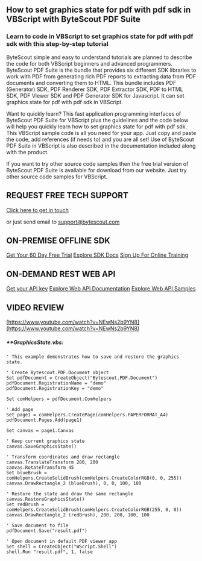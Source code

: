 ## How to set graphics state for pdf with pdf sdk in VBScript with ByteScout PDF Suite

### Learn to code in VBScript to set graphics state for pdf with pdf sdk with this step-by-step tutorial

ByteScout simple and easy to understand tutorials are planned to describe the code for both VBScript beginners and advanced programmers. ByteScout PDF Suite is the bundle that provides six different SDK libraries to work with PDF from generating rich PDF reports to extracting data from PDF documents and converting them to HTML. This bundle includes PDF (Generator) SDK, PDF Renderer SDK, PDF Extractor SDK, PDF to HTML SDK, PDF Viewer SDK and PDF Generator SDK for Javascript. It can set graphics state for pdf with pdf sdk in VBScript.

Want to quickly learn? This fast application programming interfaces of ByteScout PDF Suite for VBScript plus the guidelines and the code below will help you quickly learn how to set graphics state for pdf with pdf sdk. This VBScript sample code is all you need for your app. Just copy and paste the code, add references (if needs to) and you are all set! Use of ByteScout PDF Suite in VBScript is also described in the documentation included along with the product.

If you want to try other source code samples then the free trial version of ByteScout PDF Suite is available for download from our website. Just try other source code samples for VBScript.

## REQUEST FREE TECH SUPPORT

[Click here to get in touch](https://bytescout.zendesk.com/hc/en-us/requests/new?subject=ByteScout%20PDF%20Suite%20Question)

or just send email to [support@bytescout.com](mailto:support@bytescout.com?subject=ByteScout%20PDF%20Suite%20Question) 

## ON-PREMISE OFFLINE SDK 

[Get Your 60 Day Free Trial](https://bytescout.com/download/web-installer?utm_source=github-readme)
[Explore SDK Docs](https://bytescout.com/documentation/index.html?utm_source=github-readme)
[Sign Up For Online Training](https://academy.bytescout.com/)


## ON-DEMAND REST WEB API

[Get your API key](https://pdf.co/documentation/api?utm_source=github-readme)
[Explore Web API Documentation](https://pdf.co/documentation/api?utm_source=github-readme)
[Explore Web API Samples](https://github.com/bytescout/ByteScout-SDK-SourceCode/tree/master/PDF.co%20Web%20API)

## VIDEO REVIEW

[https://www.youtube.com/watch?v=NEwNs2b9YN8](https://www.youtube.com/watch?v=NEwNs2b9YN8)




<!-- code block begin -->

##### ****GraphicsState.vbs:**
    
```
' This example demonstrates how to save and restore the graphics state.

' Create Bytescout.PDF.Document object
Set pdfDocument = CreateObject("Bytescout.PDF.Document")
pdfDocument.RegistrationName = "demo"
pdfDocument.RegistrationKey = "demo"

Set comHelpers = pdfDocument.ComHelpers

' Add page
Set page1 = comHelpers.CreatePage(comHelpers.PAPERFORMAT_A4)
pdfDocument.Pages.Add(page1)

Set canvas = page1.Canvas

' Keep current graphics state
canvas.SaveGraphicsState()

' Transform coordinates and draw rectangle
canvas.TranslateTransform 200, 200
canvas.RotateTransform 45
Set blueBrush = comHelpers.CreateSolidBrush(comHelpers.CreateColorRGB(0, 0, 255))
canvas.DrawRectangle_2 (blueBrush), 0, 0, 100, 100

' Restore the state and draw the same rectangle
canvas.RestoreGraphicsState()
Set redBrush = comHelpers.CreateSolidBrush(comHelpers.CreateColorRGB(255, 0, 0))
canvas.DrawRectangle_2 (redBrush), 200, 200, 100, 100

' Save document to file
pdfDocument.Save("result.pdf")

' Open document in default PDF viewer app
Set shell = CreateObject("WScript.Shell")
shell.Run "result.pdf", 1, false

```

<!-- code block end -->